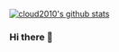 [![cloud2010's github stats](https://github-readme-stats.vercel.app/api?username=cloud2010)](https://github.com/anuraghazra/github-readme-stats)
### Hi there 👋

<!--
**cloud2010/cloud2010** is a ✨ _special_ ✨ repository because its `README.md` (this file) appears on your GitHub profile.

Here are some ideas to get you started:

- 🔭 I’m currently working on ...
- 🌱 I’m currently learning ...
- 👯 I’m looking to collaborate on ...
- 🤔 I’m looking for help with ...
- 💬 Ask me about ...
- 📫 How to reach me: ...
- 😄 Pronouns: ...
- ⚡ Fun fact: ...
-->
